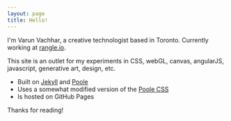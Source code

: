 ```yaml
---
layout: page
title: Hello!
---
```



<p class="lead">I'm Varun Vachhar, a creative technologist based in Toronto. Currently working at <a href="http://rangle.io/">rangle.io</a>.</p>

This site is an outlet for my experiments in CSS, webGL, canvas, angularJS, javascript, generative art, design, etc.

- Built on [Jekyll](http://jekyllrb.com) and [Poole](http://getpoole.com/)
- Uses a somewhat modified version of the [Poole CSS](https://github.com/poole/poole/blob/master/public/css/poole.css)
- Is hosted on GitHub Pages

Thanks for reading!
